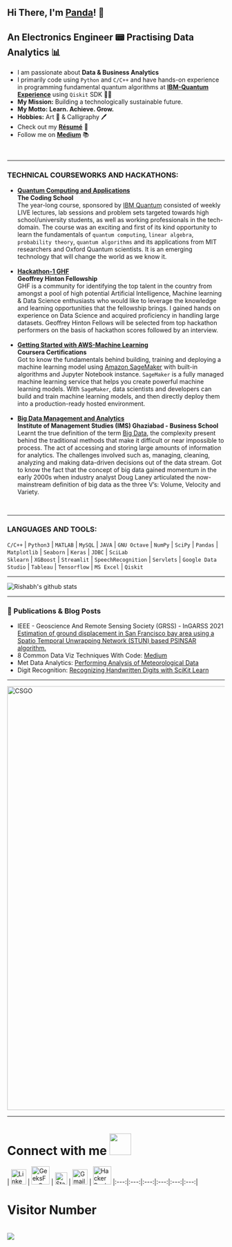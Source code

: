 ## Hi There, I'm [Panda](https://www.linkedin.com/in/rishabhpanda/)! 🐼


## An Electronics Engineer 📟 Practising Data Analytics 📊

- I am passionate about **Data & Business Analytics**
- I primarily code using ```Python``` and ```C/C++``` and have hands-on experience in programming fundamental quantum algorithms at [**IBM-Quantum Experience**](https://quantum-computing.ibm.com/) using ```Qiskit``` SDK 👨‍💻
- **My Mission:** Building a technologically sustainable future.
- **My Motto:** **Learn. Achieve. Grow.**
- **Hobbies:** Art 🎨 & Calligraphy 🖊
- Check out my [**Résumé**](https://drive.google.com/file/d/1h6cL4qHbxvSZP7jOWYV1emNWt4YvSm9r/view?usp=sharing) 📑
- Follow me on [**Medium**](https://medium.com/@rishabh.panda) 📚

<br />

---

### TECHNICAL COURSEWORKS AND HACKATHONS:
- [**Quantum Computing and Applications**](https://drive.google.com/file/d/1x7Gyp8Rsn4UD7uGcR3mIAf01MWiXrhcc/view)</br> **The Coding School**</br>
The year-long course, sponsored by [IBM Quantum](https://www.ibm.com/quantum-computing/) consisted of weekly LIVE lectures, lab sessions and problem sets targeted towards high school/university students, as well as working professionals in the tech-domain. The course was an exciting and first of its kind opportunity to learn the fundamentals of ```quantum computing```, ```linear algebra```, ```probability theory```, ```quantum algorithms``` and its applications from MIT researchers and Oxford Quantum scientists. It is an emerging technology that will change the world as we know it. </br></br>
- [**Hackathon-1 GHF**](https://certificate.univ.ai/c/12455u23c)</br> **Geoffrey Hinton Fellowship**</br> 
GHF is a community for identifying the top talent in the country from amongst a pool of high potential Artificial Intelligence, Machine learning & Data Science enthusiasts who would like to leverage the knowledge and learning opportunities that the fellowship brings. I gained hands on experience on Data Science and acquired proficiency in handling large datasets. Geoffrey Hinton Fellows will be selected from top hackathon performers on the basis of hackathon scores followed by an interview. </br></br>
- [**Getting Started with AWS-Machine Learning**](https://www.coursera.org/account/accomplishments/verify/YFUJFU3F6PEN?utm_source=link&utm_medium=certificate&utm_content=cert_image&utm_campaign=sharing_cta&utm_product=course)</br> **Coursera Certifications**</br> Got to know the fundamentals behind building, training and deploying a machine learning model using [Amazon SageMaker](https://aws.amazon.com/sagemaker/) with built-in algorithms and Jupyter Notebook instance. ```SageMaker``` is a fully managed machine learning service that helps you create powerful machine learning models. With ```SageMaker```, data scientists and developers can build and train machine learning models, and then directly deploy them into a production-ready hosted environment.</br></br>
- [**Big Data Management and Analytics**](https://drive.google.com/file/d/1gTKLZotw1hGsTvuCaIchneMiTQDZrAUM/view)</br> **Institute of Management Studies (IMS) Ghaziabad - Business School**</br> Learnt the true definition of the term [Big Data](https://en.wikipedia.org/wiki/Big_data), the complexity present behind the traditional methods that make it difficult or near impossible to process. The act of accessing and storing large amounts of information for analytics. The challenges involved such as, managing, cleaning, analyzing and making data-driven decisions out of the data stream. Got to know the fact that the concept of big data gained momentum in the early 2000s when industry analyst Doug Laney articulated the now-mainstream definition of big data as the three V’s: Volume, Velocity and Variety.
<br />

---

### LANGUAGES AND TOOLS:

```C/C++``` | ```Python3``` | ```MATLAB``` | ```MySQL``` | ```JAVA``` | ```GNU Octave``` | ```NumPy``` | ```SciPy``` | ```Pandas``` | ```Matplotlib``` | ```Seaborn``` | ```Keras``` | ```JDBC``` | ```SciLab```
<br />
```Sklearn``` | ```XGBoost``` | ```Streamlit``` | ```SpeechRecognition``` | ```Servlets``` | ```Google Data Studio``` | ```Tableau``` | ```Tensorflow``` | ```MS Excel``` | ```Qiskit```

---

![Rishabh's github stats](https://github-readme-stats.vercel.app/api?username=rishabh-panda&theme=onedark&show_icons=true&count_private=true)


---

### 📕 Publications & Blog Posts

<!-- BLOG-POST-LIST:START -->
- IEEE - Geoscience And Remote Sensing Society (GRSS) - InGARSS 2021 [Estimation of ground displacement in San Francisco bay area using a Spatio Temporal Unwrapping Network (STUN) based PSINSAR algorithm.](https://ieeexplore.ieee.org/document/9792114)
- 8 Common Data Viz Techniques With Code: [Medium](https://link.medium.com/R6U5ob0Qspb)
- Met Data Analytics: [Performing Analysis of Meteorological Data](https://analysis-by-panda.blogspot.com/2021/03/the-null-hypothesis-has-apparent.html)
- Digit Recognition: [Recognizing Handwritten Digits with SciKit Learn](https://recognition-by-panda.blogspot.com/2021/03/scikit-learn-is-library-for-python-that.html)
<!-- BLOG-POST-LIST:END -->

---

<img src="https://media.giphy.com/media/US6odsnLHQxTlqTEeF/giphy.gif?cid=ecf05e47mh0odgn0gbjxday0qmd3xs5j8jmp7b9l16f0qw3n&rid=giphy.gif&ct=g" alt="CSGO" width="980">


---

# Connect with me <img src="https://github.com/TheDudeThatCode/TheDudeThatCode/blob/master/Assets/Handshake.gif" height="50px">

| [<img src="https://github.com/TheDudeThatCode/TheDudeThatCode/blob/master/Assets/Linkedin.svg" alt="Linkedin Logo" width="35">](https://www.linkedin.com/in/rishabhpanda) | [<img src="https://upload.wikimedia.org/wikipedia/commons/4/43/GeeksforGeeks.svg" alt="GeeksForGeeks Logo" width="42">](https://auth.geeksforgeeks.org/user/rishabhdhv/profile) | [<img src="https://cdn.svgporn.com/logos/stackoverflow-icon.svg" alt="Stackoverflow Logo" width="28">](https://stackoverflow.com/users/15413499/rishabh-panda?tab=profile) | [<img src="https://github.com/TheDudeThatCode/TheDudeThatCode/blob/master/Assets/Gmail.svg" alt="Gmail logo" height="35">](mailto:rishabh.dhv@gmail.com) | [<img src="https://github.com/TheDudeThatCode/TheDudeThatCode/blob/master/Assets/HackerRank.svg" alt="HackerRank Logo" width="42">](https://www.hackerrank.com/rishabhpanda)
|:---:|:---:|:---:|:---:|:---:|:---:|

# Visitor Number
<br /> <img src="https://profile-counter.glitch.me/rishabh-panda/count.svg" />

<!---
rishabh-panda/rishabh-panda is a ✨ special ✨ repository because its `README.md` (this file) appears on your GitHub profile.
You can click the Preview link to take a look at your changes.
--->
